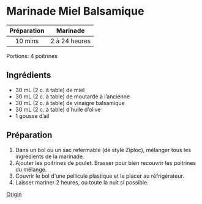 # Marinade Miel Balsamique

Préparation | Marinade
:---: | :---:
10 mins | 2 à 24 heures

Portions: 4 poitrines

## Ingrédients

- 30 mL (2 c. à table) de miel
- 30 mL (2 c. à table) de moutarde à l’ancienne
- 30 mL (2 c. à table) de vinaigre balsamique
- 30 mL (2 c. à table) d’huile d’olive
- 1 gousse d’ail

## Préparation

1. Dans un bol ou un sac refermable (de style Ziploc), mélanger tous les ingrédients de la marinade.
2. Ajouter les poitrines de poulet. Brasser pour bien recouvrir les poitrines du mélange.
3. Couvrir le bol d'une pellicule plastique et le placer au réfrigérateur. 
4. Laisser mariner 2 heures, ou toute la nuit si possible.


[Origin](http://www.marieevecaplette.com/5-marinades-poulet/)
